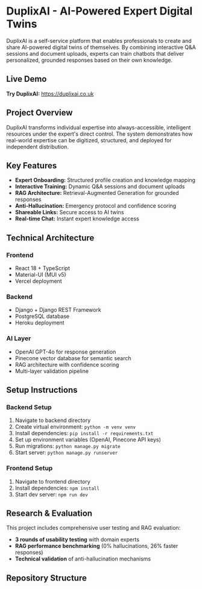 # DuplixAI - AI-Powered Expert Digital Twins

DuplixAI is a self-service platform that enables professionals to create and share AI-powered digital twins of themselves. By combining interactive Q&A sessions and document uploads, experts can train chatbots that deliver personalized, grounded responses based on their own knowledge.

## Live Demo

**Try DuplixAI:** https://duplixai.co.uk

## Project Overview

DuplixAI transforms individual expertise into always-accessible, intelligent resources under the expert's direct control. The system demonstrates how real-world expertise can be digitized, structured, and deployed for independent distribution.

## Key Features

- **Expert Onboarding:** Structured profile creation and knowledge mapping
- **Interactive Training:** Dynamic Q&A sessions and document uploads
- **RAG Architecture:** Retrieval-Augmented Generation for grounded responses
- **Anti-Hallucination:** Emergency protocol and confidence scoring
- **Shareable Links:** Secure access to AI twins
- **Real-time Chat:** Instant expert knowledge access

## Technical Architecture

### Frontend
- React 18 + TypeScript
- Material-UI (MUI v5)
- Vercel deployment

### Backend
- Django + Django REST Framework
- PostgreSQL database
- Heroku deployment

### AI Layer
- OpenAI GPT-4o for response generation
- Pinecone vector database for semantic search
- RAG architecture with confidence scoring
- Multi-layer validation pipeline

## Setup Instructions

### Backend Setup
1. Navigate to backend directory
2. Create virtual environment: `python -m venv venv`
3. Install dependencies: `pip install -r requirements.txt`
4. Set up environment variables (OpenAI, Pinecone API keys)
5. Run migrations: `python manage.py migrate`
6. Start server: `python manage.py runserver`

### Frontend Setup
1. Navigate to frontend directory
2. Install dependencies: `npm install`
3. Start dev server: `npm run dev`

## Research & Evaluation

This project includes comprehensive user testing and RAG evaluation:
- **3 rounds of usability testing** with domain experts
- **RAG performance benchmarking** (0% hallucinations, 26% faster responses)
- **Technical validation** of anti-hallucination mechanisms

## Repository Structure
